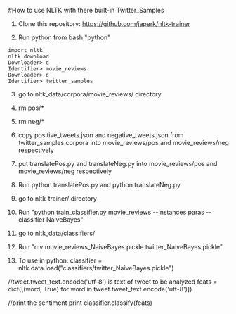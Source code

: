 #How to use NLTK with there built-in Twitter_Samples

1. Clone this repository: https://github.com/japerk/nltk-trainer

2. Run python from bash "python"
```
import nltk
nltk.download
Downloader> d
Identifier> movie_reviews
Downloader> d
Identifier> twitter_samples
```

3. go to nltk_data/corpora/movie_reviews/ directory

4. rm pos/*

5. rm neg/*

6. copy positive_tweets.json and negative_tweets.json from twitter_samples corpora into movie_reviews/pos and movie_reviews/neg respectively 

7. put translatePos.py and translateNeg.py into movie_reviews/pos and movie_reviews/neg respectively 

8. Run python translatePos.py and python translateNeg.py

9. go to nltk-trainer/ directory

10. Run "python train_classifier.py movie_reviews --instances paras --classifier NaiveBayes"

11. go to nltk_data/classifiers/

12. Run "mv movie_reviews_NaiveBayes.pickle twitter_NaiveBayes.pickle"

13. To use in python:
classifier = nltk.data.load("classifiers/twitter_NaiveBayes.pickle")

//tweet.tweet_text.encode('utf-8') is text of tweet to be analyzed
feats = dict([(word, True) for word in tweet.tweet_text.encode('utf-8')])

//print the sentiment
print classifier.classify(feats)

